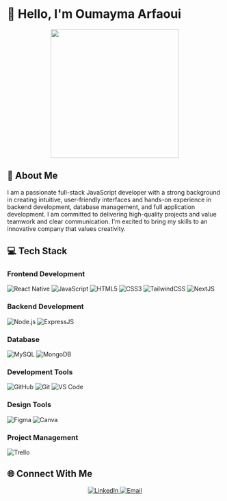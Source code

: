 # 👋 Hello, I'm Oumayma Arfaoui

<p align="center">
  <img width="300" src="https://media1.giphy.com/media/v1.Y2lkPTc5MGI3NjExZWdudHE1Mmk2NDE1eDhwMmQ3OHV1Mmd6M20zcWY4NDJxMDNhMDBsMiZlcD12MV9pbnRlcm5hbF9naWZfYnlfaWQmY3Q9Zw/3oKIPnAiaMCws8nOsE/giphy.webp"/>
</p>

## 🚀 About Me
I am a passionate full-stack JavaScript developer with a strong background in creating intuitive, user-friendly interfaces and hands-on experience in backend development, database management, and full application development. I am committed to delivering high-quality projects and value teamwork and clear communication. I'm excited to bring my skills to an innovative company that values creativity.

## 💻 Tech Stack

### Frontend Development
<p align="left">
    <img src="https://img.icons8.com/color/48/000000/react-native.png" alt="React Native" />
    <img src="https://img.icons8.com/color/48/000000/javascript.png" alt="JavaScript" />
    <img src="https://img.icons8.com/color/48/000000/html-5.png" alt="HTML5" />
    <img src="https://img.icons8.com/color/48/000000/css3.png" alt="CSS3" />
    <img src="https://img.icons8.com/color/48/000000/tailwindcss.png" alt="TailwindCSS" />
    <img src="https://img.icons8.com/color/48/000000/nextjs.png" alt="NextJS" />
</p>

### Backend Development
<p align="left">
    <img src="https://img.icons8.com/color/48/000000/nodejs.png" alt="Node.js" />
    <img src="https://img.icons8.com/color/48/000000/express-js.png" alt="ExpressJS" />
</p>

### Database
<p align="left">
    <img src="https://img.icons8.com/color/48/000000/mysql-logo.png" alt="MySQL" />
    <img src="https://img.icons8.com/color/48/000000/mongodb.png" alt="MongoDB" />
</p>

### Development Tools
<p align="left">
    <img src="https://img.icons8.com/ios-filled/50/000000/github.png" alt="GitHub" />
    <img src="https://img.icons8.com/color/48/000000/git.png" alt="Git" />
    <img src="https://img.icons8.com/color/48/000000/visual-studio-code-2019.png" alt="VS Code" />
</p>

### Design Tools
<p align="left">
    <img src="https://img.icons8.com/color/48/000000/figma.png" alt="Figma" />
    <img src="https://img.icons8.com/color/48/000000/canva.png" alt="Canva" />
</p>

### Project Management
<p align="left">
    <img src="https://img.icons8.com/color/48/000000/trello.png" alt="Trello" />
</p>


## 🌐 Connect With Me

<p align="center">
  <a href="https://www.linkedin.com/in/arfaoui-oumayma-598a25242/">
    <img src="https://img.shields.io/badge/LinkedIn-0077B5?style=for-the-badge&logo=linkedin&logoColor=white" alt="LinkedIn" />
  </a>
  <a href="mailto:maymayuki95@gmail.com">
    <img src="https://img.shields.io/badge/Email-D14836?style=for-the-badge&logo=gmail&logoColor=white" alt="Email" />
  </a>
</p>


